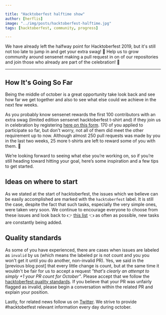 ```yaml
---

title: "Hacktoberfest halftime show"
author: [herflis]
image: "../img/posts/hacktoberfest-halftime.jpg"
tags: [hacktoberfest, community, progress]

---
```


We have already left the halfway point for Hacktoberfest 2019, but it's still not too late to jump in and get your extra swag! 👕 Help us to grow community around sensenet making a pull request in on of our repositories and join those who already are part of the celebration! 🎃

---

## How It's Going So Far

Being the middle of october is a great opportunity take look back and see how far we get together and also to see what else could we achieve in the next few weeks.

As you probably know sensenet rewards the first 100 contributors with an extra swag (limited edition sensenet hacktoberfest t-shirt and) if they join us in celebration by registering [here on this form](https://sensenet.com/Hacktoberfest2019). 170 of you applied to participate so far, but don't worry, not all of them did meet the other requirement up to now. Although almost 250 pull requests was made by you in the last two weeks, 25 more t-shirts are left to reward some of you with them. 🎁 

We’re looking forward to seeing what else you’re working on, so if you’re still heading toward hitting your goal, here’s some inspiration and a few tips to get started.

## Ideas on where to start

As we stated at the start of hacktoberfest, the issues which we believe can be easily accomplished are marked with the ```hacktoberfest``` label. It is still the case, despite the fact that such tasks, especially the very simple ones, were taken very soon. We continue to encourage everyone to choose from these issues and look back to 👉 [this list](https://github.com/search?q=org%3Asensenet+label%3A%22hacktoberfest%22+is%3Aopen&type=Issues) 👈 as often as possible, new tasks are constantly being added.

## Quality standards

As some of you have experienced, there are cases when issues are labeled as ```invalid``` by us (which means the labeled pr is not count and you you won't get it until you do another, non-invalid PR). Yes, we said in the [previous blog post] that every little change is count, but at the same time it wouldn't be fair for us to accept a request _"that's clearly an attempt to simply +1 your PR count for October"_. Please accept that we follow the [hacktoberfest quality standards](https://hacktoberfest.digitalocean.com/details#quality-standards). If you believe that your PR was unfairly flagged as invalid, please begin a conversation within the related PR and explain your position.

Lastly, for related news follow us on [Twitter](https://twitter.com/sensenet). We strive to provide #hacktobetfest relevant information every day during october.

